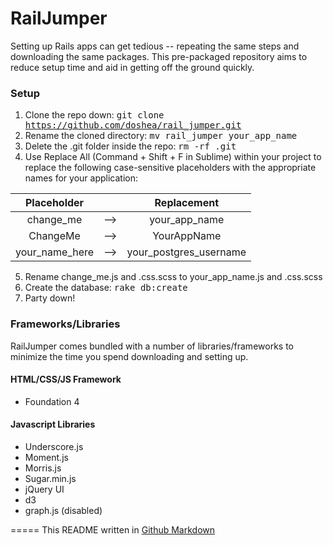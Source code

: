 # RailJumper

Setting up Rails apps can get tedious -- repeating the same steps and downloading the same packages. This pre-packaged repository aims to reduce setup time and aid in getting off the ground quickly.

### Setup
1. Clone the repo down: <tt>git clone https://github.com/doshea/rail_jumper.git</tt>
2. Rename the cloned directory: <tt>mv rail_jumper your_app_name</tt>
3. Delete the .git folder inside the repo: <tt>rm -rf .git</tt>
4. Use Replace All (Command + Shift + F in Sublime) within your project to replace the following case-sensitive placeholders with the appropriate names for your application:

  | Placeholder         |          |           Replacement         |
  | :------------: |:-----:|:--------------------:|
  | change_me         |   --> |        your_app_name       |
  | ChangeMe          |   --> |         YourAppName        |
  | your_name_here |   --> | your_postgres_username |

5. Rename change_me.js and .css.scss to your_app_name.js and .css.scss
6. Create the database: <tt>rake db:create</tt>
7. Party down!

### Frameworks/Libraries
RailJumper comes bundled with a number of libraries/frameworks to minimize the time you spend downloading and setting up.

#### HTML/CSS/JS Framework
  * Foundation 4

#### Javascript Libraries
  * Underscore.js
  * Moment.js
  * Morris.js
  * Sugar.min.js
  * jQuery UI
  * d3
  * graph.js (disabled)

=====
This README written in [Github Markdown](https://github.com/adam-p/markdown-here/wiki/Markdown-Cheatsheet)